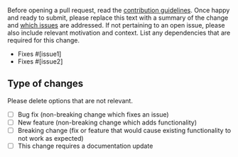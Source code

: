Before opening a pull request, read the [contribution guidelines](https://github.com/Foggalong/edinburgh-math-latex/blob/main/.github/CONTRIBUTING.md). Once happy and ready to submit, please replace this text with a summary of the change and [which issues](https://github.com/Foggalong/edinburgh-math-latex/issues) are addressed. If not pertaining to an open issue, please also include relevant motivation and context. List any dependencies that are required for this change.

- Fixes #[issue1]
- Fixes #[issue2]

## Type of changes

Please delete options that are not relevant.

- [ ] Bug fix (non-breaking change which fixes an issue)
- [ ] New feature (non-breaking change which adds functionality)
- [ ] Breaking change (fix or feature that would cause existing functionality to not work as expected)
- [ ] This change requires a documentation update
